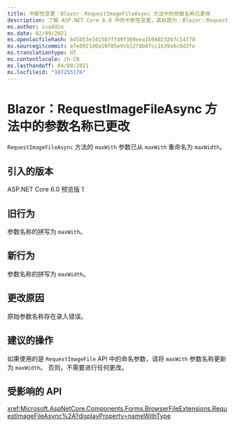 ```yaml
---
title: 中断性变更：Blazor：RequestImageFileAsync 方法中的参数名称已更改
description: 了解 ASP.NET Core 6.0 中的中断性变更，其标题为：Blazor：RequestImageFileAsync 方法中的参数名称已更改
ms.author: scaddie
ms.date: 02/09/2021
ms.openlocfilehash: 645b53e341507ffd9f369eea1b940232b7c14770
ms.sourcegitcommit: e7e0921d0a10f85e9cb12f8b87cc1639a6c8d3fe
ms.translationtype: HT
ms.contentlocale: zh-CN
ms.lasthandoff: 04/09/2021
ms.locfileid: "107255176"
---
```

# <a name="blazor-parameter-name-changed-in-requestimagefileasync-method"></a>Blazor：RequestImageFileAsync 方法中的参数名称已更改

`RequestImageFileAsync` 方法的 `maxWith` 参数已从 `maxWith` 重命名为 `maxWidth`。

## <a name="version-introduced"></a>引入的版本

ASP.NET Core 6.0 预览版 1

## <a name="old-behavior"></a>旧行为

参数名称的拼写为 `maxWith`。

## <a name="new-behavior"></a>新行为

参数名称的拼写为 `maxWidth`。

## <a name="reason-for-change"></a>更改原因

原始参数名称存在录入错误。

## <a name="recommended-action"></a>建议的操作

如果使用的是 `RequestImageFile` API 中的命名参数，请将 `maxWith` 参数名称更新为 `maxWidth`。 否则，不需要进行任何更改。

## <a name="affected-apis"></a>受影响的 API

<xref:Microsoft.AspNetCore.Components.Forms.BrowserFileExtensions.RequestImageFileAsync%2A?displayProperty=nameWithType>

<!--

## Category

ASP.NET Core

## Affected APIs

`Overload:Microsoft.AspNetCore.Components.Forms.BrowserFileExtensions.RequestImageFileAsync`

-->

